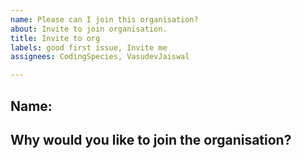 ```yaml
---
name: Please can I join this organisation?
about: Invite to join organisation.
title: Invite to org
labels: good first issue, Invite me
assignees: CodingSpecies, VasudevJaiswal

---
```


## Name:

## Why would you like to join the organisation?

<!-- We will reply very soon, thanks. -->
